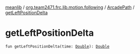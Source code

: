 [meanlib](../../index.md) / [org.team2471.frc.lib.motion.following](../index.md) / [ArcadePath](index.md) / [getLeftPositionDelta](./get-left-position-delta.md)

# getLeftPositionDelta

`fun getLeftPositionDelta(time: `[`Double`](https://kotlinlang.org/api/latest/jvm/stdlib/kotlin/-double/index.html)`): `[`Double`](https://kotlinlang.org/api/latest/jvm/stdlib/kotlin/-double/index.html)